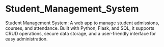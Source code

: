 # Student_Management_System
Student Management System: A web app to manage student admissions, courses, and attendance. Built with Python, Flask, and SQL, it supports CRUD operations, secure data storage, and a user-friendly interface for easy administration.
